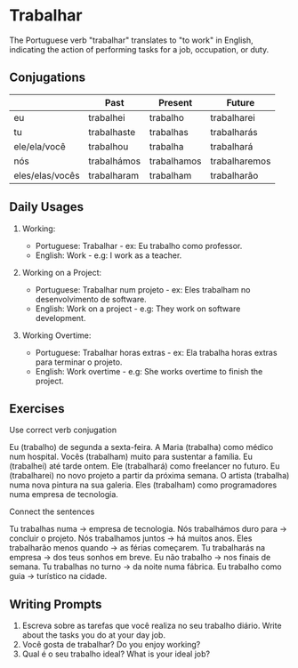 # Trabalhar

The Portuguese verb "trabalhar" translates to "to work" in English, indicating the action of performing tasks for a job, occupation, or duty.

## Conjugations

|                 | Past        | Present     | Future        |
| --------------- | ----------- | ----------- | ------------- |
| eu              | trabalhei   | trabalho    | trabalharei   |
| tu              | trabalhaste | trabalhas   | trabalharás   |
| ele/ela/você    | trabalhou   | trabalha    | trabalhará    |
| nós             | trabalhámos | trabalhamos | trabalharemos |
| eles/elas/vocês | trabalharam | trabalham   | trabalharão   |

## Daily Usages

1. Working:

   - Portuguese: Trabalhar - ex: Eu trabalho como professor.
   - English: Work - e.g: I work as a teacher.

2. Working on a Project:

   - Portuguese: Trabalhar num projeto - ex: Eles trabalham no desenvolvimento de software.
   - English: Work on a project - e.g: They work on software development.

3. Working Overtime:

   - Portuguese: Trabalhar horas extras - ex: Ela trabalha horas extras para terminar o projeto.
   - English: Work overtime - e.g: She works overtime to finish the project.

## Exercises

Use correct verb conjugation

Eu (trabalho) de segunda a sexta-feira.
A Maria (trabalha) como médico num hospital.
Vocês (trabalham) muito para sustentar a família.
Eu (trabalhei) até tarde ontem.
Ele (trabalhará) como freelancer no futuro.
Eu (trabalharei) no novo projeto a partir da próxima semana.
O artista (trabalha) numa nova pintura na sua galeria.
Eles (trabalham) como programadores numa empresa de tecnologia.

Connect the sentences

Tu trabalhas numa -> empresa de tecnologia.
Nós trabalhámos duro para -> concluir o projeto.
Nós trabalhamos juntos -> há muitos anos.
Eles trabalharão menos quando -> as férias começarem.
Tu trabalharás na empresa -> dos teus sonhos em breve.
Eu não trabalho -> nos finais de semana.
Tu trabalhas no turno -> da noite numa fábrica.
Eu trabalho como guia -> turístico na cidade.

## Writing Prompts

1. Escreva sobre as tarefas que você realiza no seu trabalho diário. Write about the tasks you do at your day job.
2. Você gosta de trabalhar? Do you enjoy working?
3. Qual é o seu trabalho ideal? What is your ideal job?
